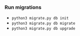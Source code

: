 ### Run migrations
- ```python3 migrate.py db init```
- ```python3 migrate.py db migrate```
- ```python3 migrate.py db upgrade```
